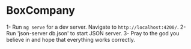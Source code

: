 # BoxCompany

1- Run `ng serve` for a dev server. Navigate to `http://localhost:4200/`.
2- Run 'json-server db.json' to start JSON server.
3- Pray to the god you believe in and hope that everything works correctly.

